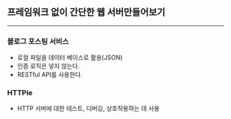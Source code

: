 ## 프레임워크 없이 간단한 웹 서버만들어보기
-----

### 블로그 포스팅 서비스
- 로컬 파일을 데이터 베이스로 활용(JSON)
- 인증 로직은 넣지 않는다.
- RESTful API를 사용한다.

### HTTPie
- HTTP 서버에 대한 테스트, 디버깅, 상호작용하는 데 사용